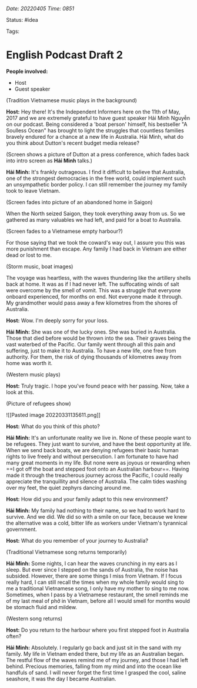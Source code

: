 *Date: 20220405 Time: 0851*

Status: #idea 

Tags:

# English Podcast Draft 2

**People involved:**

* Host 
* Guest speaker

(Tradition Vietnamese music plays in the background)

**Host:** Hey there! It's the Independent Informers here on the 11th of May, 2017 and we are extremely grateful to have guest speaker Hải Minh Nguyễn on our podcast. Being considered a 'boat person' himself, his bestseller "A Soulless Ocean" has brought to light the struggles that countless families bravely endured for a chance at a new life in Australia. Hải Minh, what do you think about Dutton's recent budget media release?

(Screen shows a picture of Dutton at a press conference, which fades back into intro screen as **Hải Minh** talks.)

**Hải Minh:** It's frankly outrageous. I find it difficult to believe that Australia, one of the strongest democracies in the free world, could implement such an unsympathetic border policy. I can still remember the journey my family took to leave Vietnam. 

(Screen fades into picture of an abandoned home in Saigon)

When the North seized Saigon, they took everything away from us. So we gathered as many valuables we had left, and paid for a boat to Australia. 

(Screen fades to a Vietnamese empty harbour?)

For those saying that we took the coward's way out, I assure you this was more punishment than escape. Any family I had back in Vietnam are either dead or lost to me. 

(Storm music, boat images)

The voyage was heartless, with the waves thundering like the artillery shells back at home. It was as if I had never left. The suffocating winds of salt were overcome by the smell of vomit. This was a struggle that everyone onboard experienced, for months on end. Not everyone made it through. My grandmother would pass away a few kilometres from the shores of Australia.

**Host:** Wow. I'm deeply sorry for your loss.

**Hải Minh:** She was one of the lucky ones. She was buried in Australia. Those that died before would be thrown into the sea. Their graves being the vast waterbed of the Pacific. Our family went through all this pain and suffering, just to make it to Australia. To have a new life, one free from authority. For them, the risk of dying thousands of kilometres away from home was worth it. 

(Western music plays)

**Host:** Truly tragic. I hope you've found peace with her passing. Now, take a look at this.

(Picture of refugees show)

![[Pasted image 20220331135611.png]]

**Host:** What do you think of this photo?

**Hải Minh:** It's an unfortunate reality we live in. None of these people want to be refugees. They just want to survive, and have the best opportunity at life. When we send back boats, we are denying refugees their basic human rights to live freely and without persecution. I am fortunate to have had many great moments in my life. But none were as joyous or rewarding when ==I got off the boat and stepped foot onto an Australian harbour==. Having made it through the treacherous journey across the Pacific, I could really appreciate the tranquillity and silence of Australia. The calm tides washing over my feet, the quiet zephyrs dancing around me. 

**Host:** How did you and your family adapt to this new environment?

**Hải Minh:** My family had nothing to their name, so we had to work hard to survive. And we did. We did so with a smile on our face, because we knew the alternative was a cold, bitter life as workers under Vietnam's tyrannical government. 

**Host:** What do you remember of your journey to Australia?

(Traditional Vietnamese song returns temporarily)

**Hải Minh:** Some nights, I can hear the waves crunching in my ears as I sleep. But ever since I stepped on the sands of Australia, the noise has subsided. However, there are some things I miss from Vietnam. If I focus really hard, I can still recall the times when my whole family would sing to me a traditional Vietnamese song, I only have my mother to sing to me now. Sometimes, when I pass by a Vietnamese restaurant, the smell reminds me of my last meal of phở in Vietnam, before all I would smell for months would be stomach fluid and mildew.

(Western song returns)

**Host:** Do you return to the harbour where you first stepped foot in Australia often?

**Hải Minh:** Absolutely. I regularly go back and just sit in the sand with my family. My life in Vietnam ended there, but my life as an Australian began. The restful flow of the waves remind me of my journey, and those I had left behind. Precious memories, falling from my mind and into the ocean like handfuls of sand. I will never forget the first time I grasped the cool, saline seashore, it was the day I became Australian.